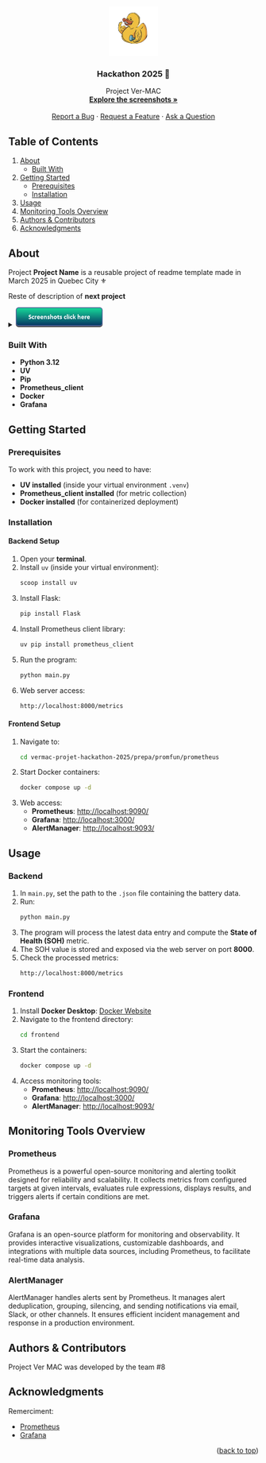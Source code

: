 <!-- PROJECT LOGO -->
<br />
<div align="center">
  <a href="https://github.com/majeurbilly/project_name">
    <img src="docs/images/logo.png" alt="Logo" width="100" height="100">
  </a>

  <h3 align="center">Hackathon 2025 🦆</h3>

  <p align="center">
    Project Ver-MAC
    <br />
    <a href="#about"><strong>Explore the screenshots »</strong></a>
      <br />
      <br />
      <a href="https://github.com/TheBeesness/project_ver_mac/issues/new?assignees=&labels=bug&template=01_BUG_REPORT.md&title=bug%3A+">Report a Bug</a>
      ·
      <a href="https://github.com/TheBeesness/project_ver_mac/issues/new?assignees=&labels=enhancement&template=02_FEATURE_REQUEST.md&title=feat%3A+">Request a Feature</a>
      ·
      <a href="https://github.com/TheBeesness/project_ver_mac/issues/new?assignees=&labels=question&template=04_SUPPORT_QUESTION.md&title=support%3A+">Ask a Question</a>
  </p>
</div>




  ## Table of Contents
  <ol>
    <li>
      <a href="#about">About</a>
      <ul>
        <li><a href="#built-with">Built With</a></li>
      </ul>
    </li>
    <li>
      <a href="#getting-started">Getting Started</a>
      <ul>
        <li><a href="#prerequisites">Prerequisites</a></li>
        <li><a href="#installation">Installation</a></li>
      </ul>
    </li>
    <li><a href="#usage">Usage</a></li>
    <li><a href="#monitoring-tools-overview">Monitoring Tools Overview</a></li>
    <li><a href="#authors--contributors">Authors & Contributors</a></li>
    <li><a href="#acknowledgments">Acknowledgments</a></li>
  </ol>




<!-- ABOUT THE PROJECT -->
## About
Project **Project Name** is a reusable project of readme template made in March 2025 in Quebec City ⚜️ 

Reste of description of **next project**



<details>
<summary>
    <a>
      <img src="docs/images/button.png" alt="button image" height="40">
    </a>
  </summary>
<br>
🛠️ Installation Process  
<img src="docs/images/installation.png" alt="installation">

🎨 Frontend Running  
<img src="docs/images/using.png" alt="frontend_running">

📊 Metrics Displayed on Web Interface  
<img src="docs/images/url_frontend.png" alt="metrics_web">

🐳 Docker Containers Overview  
<img src="docs/images/containers.png" alt="docker_containers">

⚙️ Docker Configuration View  
<img src="docs/images/config_view.png" alt="docker_config">

🎯 Prometheus Targets  
<img src="docs/images/target_prometheus.png" alt="prometheus_targets">

🔍 Querying Metrics in Prometheus  
<img src="docs/images/request_prometheus.png" alt="prometheus_query">

📊 Grafana Dashboard  
<img src="docs/images/gafana.png" alt="grafana_dashboard">

🚨 AlertManager Interface  
<img src="docs/images/alertmanager.png" alt="alertmanager">
</details>

### Built With

- **Python 3.12**
- **UV**
- **Pip**
- **Prometheus_client**
- **Docker**
- **Grafana**

## Getting Started

### Prerequisites

To work with this project, you need to have:

- **UV installed** (inside your virtual environment `.venv`)
- **Prometheus_client installed** (for metric collection)
- **Docker installed** (for containerized deployment)

### Installation

#### Backend Setup

1. Open your **terminal**.
2. Install `uv` (inside your virtual environment):
   ```sh
   scoop install uv
   ```
3. Install Flask:
   ```sh
   pip install Flask
   ```
4. Install Prometheus client library:
   ```sh
   uv pip install prometheus_client
   ```
5. Run the program:
   ```sh
   python main.py
   ```
6. Web server access:
   ```sh
   http://localhost:8000/metrics
   ```

#### Frontend Setup

1. Navigate to:
   ```sh
   cd vermac-projet-hackathon-2025/prepa/promfun/prometheus
   ```
2. Start Docker containers:
   ```sh
   docker compose up -d
   ```
3. Web access:
   - **Prometheus**: [http://localhost:9090/](http://localhost:9090/)
   - **Grafana**: [http://localhost:3000/](http://localhost:3000/)
   - **AlertManager**: [http://localhost:9093/](http://localhost:9093/)

## Usage

### Backend

1. In `main.py`, set the path to the `.json` file containing the battery data.
2. Run:
   ```sh
   python main.py
   ```
3. The program will process the latest data entry and compute the **State of Health (SOH)** metric.
4. The SOH value is stored and exposed via the web server on port **8000**.
5. Check the processed metrics:
   ```sh
   http://localhost:8000/metrics
   ```

### Frontend

1. Install **Docker Desktop**: [Docker Website](https://www.docker.com/)
2. Navigate to the frontend directory:
   ```sh
   cd frontend
   ```
3. Start the containers:
   ```sh
   docker compose up -d
   ```
4. Access monitoring tools:
   - **Prometheus**: [http://localhost:9090/](http://localhost:9090/)
   - **Grafana**: [http://localhost:3000/](http://localhost:3000/)
   - **AlertManager**: [http://localhost:9093/](http://localhost:9093/)

## Monitoring Tools Overview

### Prometheus
Prometheus is a powerful open-source monitoring and alerting toolkit designed for reliability and scalability. It collects metrics from configured targets at given intervals, evaluates rule expressions, displays results, and triggers alerts if certain conditions are met.

### Grafana
Grafana is an open-source platform for monitoring and observability. It provides interactive visualizations, customizable dashboards, and integrations with multiple data sources, including Prometheus, to facilitate real-time data analysis.

### AlertManager
AlertManager handles alerts sent by Prometheus. It manages alert deduplication, grouping, silencing, and sending notifications via email, Slack, or other channels. It ensures efficient incident management and response in a production environment.

## Authors & Contributors

Project Ver MAC was developed by the team #8

## Acknowledgments

Remerciment:

* [Prometheus](https://prometheus.io/)
* [Grafana](https://grafana.com/)

<p align="right">(<a href="#readme-top">back to top</a>)</p>


